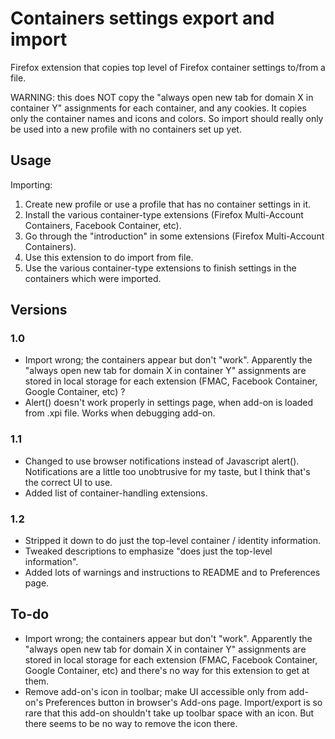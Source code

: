 # Containers settings export and import

Firefox extension that copies top level of Firefox container settings to/from a file.

WARNING: this does NOT copy the "always open new tab for domain X in container Y" assignments for each container, and any cookies.  It copies only the container names and icons and colors.  So import should really only be used into a new profile with no containers set up yet.

## Usage

Importing:

1. Create new profile or use a profile that has no container settings in it.
2. Install the various container-type extensions (Firefox Multi-Account Containers, Facebook Container, etc).
3. Go through the "introduction" in some extensions (Firefox Multi-Account Containers).
4. Use this extension to do import from file.
5. Use the various container-type extensions to finish settings in the containers which were imported.

## Versions

### 1.0
* Import wrong; the containers appear but don't "work".  Apparently the "always open new tab for domain X in container Y" assignments are stored in local storage for each extension (FMAC, Facebook Container, Google Container, etc) ?
* Alert() doesn't work properly in settings page, when add-on is loaded from .xpi file.  Works when debugging add-on.

### 1.1
* Changed to use browser notifications instead of Javascript alert().  Notifications are a little too unobtrusive for my taste, but I think that's the correct UI to use.
* Added list of container-handling extensions.

### 1.2
* Stripped it down to do just the top-level container / identity information.
* Tweaked descriptions to emphasize "does just the top-level information".
* Added lots of warnings and instructions to README and to Preferences page.

## To-do
* Import wrong; the containers appear but don't "work".  Apparently the "always open new tab for domain X in container Y" assignments are stored in local storage for each extension (FMAC, Facebook Container, Google Container, etc) and there's no way for this extension to get at them.
* Remove add-on's icon in toolbar; make UI accessible only from add-on's Preferences button in browser's Add-ons page.  Import/export is so rare that this add-on shouldn't take up toolbar space with an icon.  But there seems to be no way to remove the icon there.

